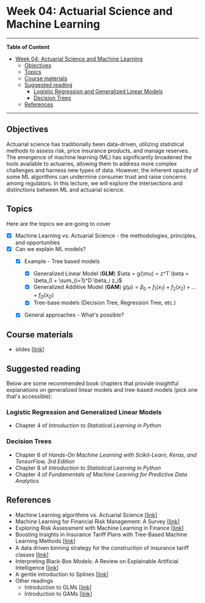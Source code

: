 # Week 04: Actuarial Science and Machine Learning
---

**Table of Content**
- [Week 04: Actuarial Science and Machine Learning](#week-04-actuarial-science-and-machine-learning)
  - [Objectives](#objectives)
  - [Topics](#topics)
  - [Course materials](#course-materials)
  - [Suggested reading](#suggested-reading)
    - [Logistic Regression and Generalized Linear Models](#logistic-regression-and-generalized-linear-models)
    - [Decision Trees](#decision-trees)
  - [References](#references)

---
## Objectives
Actuarial science has traditionally been data-driven, utilizing statistical methods to assess risk, price insurance products, and manage reserves. The emergence of machine learning (ML) has significantly broadened the tools available to actuaries, allowing them to address more complex challenges and harness new types of data. However, the inherent opacity of some ML algorithms can undermine consumer trust and raise concerns among regulators. In this lecture, we will explore the intersections and distinctions between ML and actuarial science.

## Topics
Here are the topics we are going to cover
* [x] Machine Learning vs. Actuarial Science - the methodologies, principles, and opportunities
* [x] Can we explain ML models?
  * [x] Example - Tree based models
    * [x] Generalized Linear Model (**GLM**) $\eta = g(\mu) = z^T \beta = \beta_0 + \sum_{i=1}^D \beta_i z_i$
    * [x] Generalized Additive Model (**GAM**) $g(\mu) = \beta_0 + f_1(x_1) + f_2(x_2) + ... + f_D(x_D)$
    * [x] Tree-base models (Decision Tree, Regression Tree, etc.)
  * [x] General approaches - What's possible?


## Course materials
* slides [[link](https://docs.google.com/presentation/d/1HpfN628BOZYSKeQhYkdcT4Kn1okLSNzIYWhlrSx2gjE/edit?usp=sharing)]

## Suggested reading
Below are some recommended book chapters that provide insightful explanations on generalized linear models and tree-based models (pick one that's accessible):

### Logistic Regression and Generalized Linear Models
* Chapter 4 of *Introduction to Statistical Learning in Python*

### Decision Trees
* Chapter 6 of *Hands-On Machine Learning with Scikit-Learn, Keras, and TensorFlow, 3rd Edition* 
* Chapter 8 of *Introduction to Statistical Learning in Python*
* Chapter 4 of *Fundamentals of Machine Learning for Predictive Data Analytics*

## References
* Machine Learning algorithms vs. Actuarial Science [[link](https://towardsdatascience.com/machine-learning-algorithm-vs-actuarial-science-who-will-win-b203f31145ce)]
* Machine Learning for Financial Risk Management: A Survey [[link](https://www.researchgate.net/publication/346731605_Machine_Learning_for_Financial_Risk_Management_A_Survey)]
* Exploring Risk Assessment with Machine Learning in Finance [[link](https://www.hyperstack.cloud/blog/case-study/exploring-risk-assessment-with-machine-learning-in-finance)]
* Boosting Insights in Insurance Tariff Plans with Tree-Based Machine Learning Methods [[link](https://www.tandfonline.com/doi/full/10.1080/10920277.2020.1745656)]
* A data driven binning strategy for the construction of insurance tariﬀ classes [[link](https://www.webofscience.com/wos/alldb/full-record/WOS:000444817300002)]
* Interpreting Black-Box Models: A Review on Explainable Artificial Intelligence [[link](https://link.springer.com/article/10.1007/s12559-023-10179-8#:~:text=A%20black%2Dbox%20model%20in,not%20easily%20accessible%20or%20interpretable.)]
* A gentle introduction to Splines [[link](https://joshua-nugent.github.io/splines/)]
* Other readings
  * Introduction to GLMs [[link](https://online.stat.psu.edu/stat504/lesson/6/6.1)]
  * Introduction to GAMs [[link](https://m-clark.github.io/generalized-additive-models/introduction.html)]